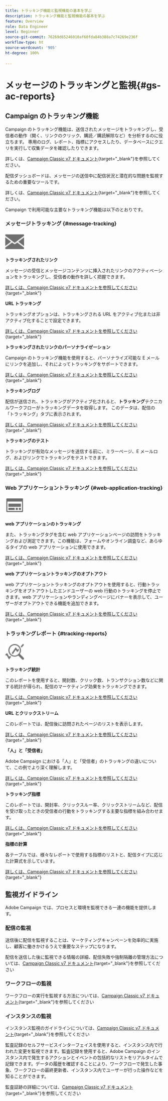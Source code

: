```yaml
---
title: トラッキング機能と監視機能の基本を学ぶ
description: トラッキング機能と監視機能の基本を学ぶ
feature: Overview
role: Data Engineer
level: Beginner
source-git-commit: 76269d65246010af60fda84b388a7c74269e236f
workflow-type: ht
source-wordcount: '905'
ht-degree: 100%

---
```


# メッセージのトラッキングと監視{#gs-ac-reports}

## Campaign のトラッキング機能

Campaign のトラッキング機能は、送信されたメッセージをトラッキングし、受信者の動作（開く、リンクのクリック、購読／購読解除など）を分析するのに役立ちます。 専用のログ、レポート、指標にアクセスしたり、データベースにクエリを実行して収集データを確認したりできます。

詳しくは、[Campaign Classic v7 ドキュメント](https://experienceleague.adobe.com/docs/campaign-classic/using/getting-started/profile-management/editing-a-profile.html?lang=ja#tracking-tab){target=&quot;_blank&quot;}を参照してください。

配信ダッシュボードは、メッセージの送信中に配信状況と潜在的な問題を監視するための重要なツールです。

詳しくは、[Campaign Classic v7 ドキュメント](https://experienceleague.adobe.com/docs/campaign-classic/using/sending-messages/monitoring-deliveries/delivery-dashboard.html?lang=ja#sending-messages){target=&quot;_blank&quot;}を参照してください。

Campaign で利用可能な主要なトラッキング機能は以下のとおりです。

### メッセージトラッキング {#message-tracking}

<img src="assets/do-not-localize/icon-message-tracking.svg" width="60px">

**トラッキングされたリンク**

メッセージの受信とメッセージコンテンツに挿入されたリンクのアクティベーションをトラッキングし、受信者の動作を詳しく把握できます。

[詳しくは、Campaign Classic v7 ドキュメントを参照してください](https://experienceleague.adobe.com/docs/campaign-classic/using/sending-messages/tracking-messages/how-to-configure-tracked-links.html?lang=ja#sending-messages){target=&quot;_blank&quot;}

**URL トラッキング**

トラッキングオプションは、トラッキングされる URL をアクティブ化または非アクティブ化することで設定できます。

[詳しくは、Campaign Classic v7 ドキュメントを参照してください](https://experienceleague.adobe.com/docs/campaign-classic/using/sending-messages/tracking-messages/personalizing-url-tracking.html?lang=ja#sending-messages){target=&quot;_blank&quot;}


**トラッキングされたリンクのパーソナライゼーション**

Campaign のトラッキング機能を使用すると、パーソナライズ可能な E メールにリンクを追加し、それによってトラッキングをサポートできます。

[詳しくは、Campaign Classic v7 ドキュメントを参照してください](https://experienceleague.adobe.com/docs/campaign-classic/using/sending-messages/tracking-messages/tracking-personalized-links/tracking-personalized-links.html?lang=ja#sending-messages){target=&quot;_blank&quot;}

**トラッキングログ**

配信が送信され、トラッキングがアクティブ化されると、**トラッキング**&#x200B;テクニカルワークフローがトラッキングデータを取得します。 このデータは、配信の「トラッキング」タブに表示されます。

[詳しくは、Campaign Classic v7 ドキュメントを参照してください](https://experienceleague.adobe.com/docs/campaign-classic/using/sending-messages/tracking-messages/accessing-the-tracking-logs.html?lang=ja#sending-messages){target=&quot;_blank&quot;}

**トラッキングのテスト**

トラッキングが有効なメッセージを送信する前に、ミラーページ、E メールログ、およびリンクでトラッキングをテストできます。

[詳しくは、Campaign Classic v7 ドキュメントを参照してください](https://experienceleague.adobe.com/docs/campaign-classic/using/sending-messages/tracking-messages/testing-tracking.html?lang=ja#sending-messages){target=&quot;_blank&quot;}

### Web アプリケーショントラッキング {#web-application-tracking}

<img src="assets/do-not-localize/icon-web-app.svg" width="60px">

**web アプリケーションのトラッキング**

また、トラッキングタグを含む web アプリケーションページの訪問をトラッキングおよび測定できます。この機能は、フォームやオンライン調査など、あらゆるタイプの web アプリケーションに使用できます。

[詳しくは、Campaign Classic v7 ドキュメントを参照してください](https://experienceleague.adobe.com/docs/campaign-classic/using/designing-content/web-applications/tracking-a-web-application.html?lang=ja#designing-content){target=&quot;_blank&quot;}

**web アプリケーショントラッキングのオプトアウト**

web アプリケーショントラッキングのオプトアウトを使用すると、行動トラッキングをオプトアウトしたエンドユーザーの web 行動のトラッキングを停止できます。web アプリケーションやランディングページにバナーを表示して、ユーザーがオプトアウトできる機能を追加できます。

[詳しくは、Campaign Classic v7 ドキュメントを参照してください](https://experienceleague.adobe.com/docs/campaign-classic/using/designing-content/web-applications/web-application-tracking-opt-out.html?lang=ja#designing-content){target=&quot;_blank&quot;}

### トラッキングレポート {#tracking-reports}

<img src="assets/do-not-localize/icon_monitor.svg" width="60px">

**トラッキング統計**

このレポートを使用すると、開封数、クリック数、トランザクション数などに関する統計が得られ、配信のマーケティング効果をトラッキングできます。

[詳しくは、Campaign Classic v7 ドキュメントを参照してください](https://experienceleague.adobe.com/docs/campaign-classic/using/sending-messages/tracking-messages/about-message-tracking.html?lang=ja#tracking-reports){target=&quot;_blank&quot;}

**URL とクリックストリーム**

このレポートでは、配信後に訪問されたページのリストを表示します。

[詳しくは、Campaign Classic v7 ドキュメントを参照してください](https://experienceleague.adobe.com/docs/campaign-classic/using/reporting/reports-on-deliveries/delivery-reports.html?lang=ja#urls-and-click-streams){target=&quot;_blank&quot;}

**「人」と「受信者」**

Adobe Campaign における「人」と「受信者」のトラッキングの違いについて、この例でより深く理解します。

[詳しくは、Campaign Classic v7 ドキュメントを参照してください](https://experienceleague.adobe.com/docs/campaign-classic/using/reporting/reports-on-deliveries/person-people-recipients.html?lang=ja#reporting){target=&quot;_blank&quot;}

**トラッキング指標**

このレポートでは、開封率、クリックスルー率、クリックストリームなど、配信を受け取ったときの受信者の行動をトラッキングする主要な指標を組み合わせます。

[詳しくは、Campaign Classic v7 ドキュメントを参照してください](https://experienceleague.adobe.com/docs/campaign-classic/using/reporting/reports-on-deliveries/delivery-reports.html?lang=ja#reporting){target=&quot;_blank&quot;}

**指標の計算**

各テーブルでは、様々なレポートで使用する指標のリストと、配信タイプに応じた計算式を示しています。

[詳しくは、Campaign Classic v7 ドキュメントを参照してください](https://experienceleague.adobe.com/docs/campaign-classic/using/reporting/reports-on-deliveries/indicator-calculation.html?lang=ja#reporting){target=&quot;_blank&quot;}

## 監視ガイドライン

Adobe Campaign では、プロセスと環境を監視できる一連の機能を提供します。

### 配信の監視

送信後に配信を監視することは、マーケティングキャンペーンを効率的に実施し、顧客に働きかけるうえで重要なステップになります。

配信を送信した後に監視できる情報の詳細、配信失敗や強制隔離の管理方法については、[Campaign Classic v7 ドキュメント](https://experienceleague.adobe.com/docs/campaign-classic/using/sending-messages/monitoring-deliveries/about-delivery-monitoring.html?lang=ja#sending-messages){target=&quot;_blank&quot;}を参照してください

### ワークフローの監視

ワークフローの実行を監視する方法については、[Campaign Classic v7 ドキュメント](https://experienceleague.adobe.com/docs/campaign-classic/using/automating-with-workflows/monitoring-workflows/monitoring-workflow-execution.html?lang=ja#automating-with-workflows){target=&quot;_blank&quot;}を参照してください

### インスタンスの監視

インスタンス監視のガイドラインについては、[Campaign Classic v7 ドキュメント](https://experienceleague.adobe.com/docs/campaign-classic/using/monitoring-campaign-classic/introduction/monitoring-guidelines.html?lang=ja#monitoring-campaign-classic){target=&quot;_blank&quot;}を参照してください

監査記録のセルフサービスインターフェイスを使用すると、インスタンス内で行われた変更を監視できます。監査記録を使用すると、Adobe Campaign のインスタンス内で発生するアクションとイベントの包括的なリストをリアルタイムで記録できます。データの履歴を確認することにより、ワークフローで発生した事象、ワークフローの最終更新者、インスタンス内でユーザーが行った操作などを知ることができます。

監査証跡の詳細については、[Campaign Classic v7 ドキュメント](https://experienceleague.adobe.com/docs/campaign-classic/using/monitoring-campaign-classic/production-procedures/audit-trail.html?lang=ja#accessing-audit-trail){target=&quot;_blank&quot;}を参照してください
